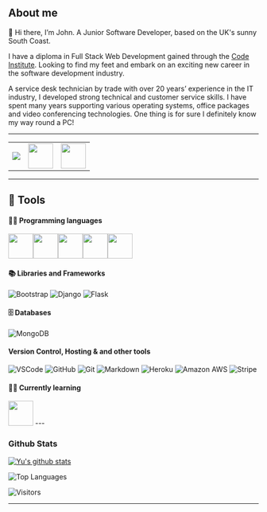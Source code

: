  ## About me

:wave: Hi there, I’m John. A Junior Software Developer, based on the UK's sunny South Coast.

I have a diploma in Full Stack Web Development gained through the [Code Institute](https://www.codeinstitute.net). Looking to find my feet and embark on an exciting new career in the software development industry.

A service desk technician by trade with over 20 years’ experience in the IT industry, I developed strong technical and customer service skills. I have spent many years supporting various operating systems, office packages and video conferencing technologies. One thing is for sure I definitely know my way round a PC!

  ---
<table>
    <tbody border-radius=5>
        <tr>
            <td height=20><a href="https://medium.com/@zluvsand">
            <img src="https://img.shields.io/badge/HTML5-E34F26?style=for-the-badge&logo=html5&logoColor=white" />
            </a></td>
            <td><a href="https://www.linkedin.com/in/zluvsand/">
            <img height="50" src="https://www.vectorlogo.zone/logos/linkedin/linkedin-ar21.svg" />
            </a></td>
            <td><a href="https://open.spotify.com/playlist/7KmIUNWrK8wEHfQcQfFrQ1?si=0e2d44043b5a40a4">
            <img height="50" src="https://www.vectorlogo.zone/logos/spotify/spotify-ar21.svg"/>
            </a></td>
        </tr>
    </tbody>
</table>
 
  ---
  
## 🔧 Tools

#### 👨‍💻 Programming languages
<img height=50 src="https://cdn.jsdelivr.net/gh/devicons/devicon/icons/html5/html5-original.svg" /><img height=50 src="https://cdn.jsdelivr.net/gh/devicons/devicon/icons/css3/css3-original.svg" /><img height=50 src="https://cdn.jsdelivr.net/gh/devicons/devicon/icons/git/git-plain.svg"/><img height=50 src="https://cdn.jsdelivr.net/gh/devicons/devicon/icons/github/github-original.svg"/><img height=50 src="https://cdn.jsdelivr.net/gh/devicons/devicon/icons/canva/canva-original.svg"/>

#### 📚 Libraries and Frameworks
![Bootstrap](https://img.shields.io/badge/Bootstrap-563D7C?style=for-the-badge&logo=bootstrap&logoColor=white)
![Django](https://img.shields.io/badge/Django%20-%23092E20.svg?&style=for-the-badge&logo=Django&logoColor=FFFFFF)
![Flask](https://img.shields.io/badge/Flask%20-%23000000.svg?&style=for-the-badge&logo=Flask&logoColor=FFFFFF)

#### 🗄️ Databases
![MongoDB](https://img.shields.io/badge/MongoDB%20-%233F2E1E.svg?&style=for-the-badge&logo=MongoDB&logoColor=47A248)

#### Version Control, Hosting & and other tools 
![VSCode](https://img.shields.io/badge/VSCode%20-%232B2B30.svg?&style=for-the-badge&logo=Visual%20Studio%20Code&logoColor=007ACC) 
![GitHub](https://img.shields.io/badge/GitHub%20-%23181717.svg?&style=for-the-badge&logo=GitHub&logoColor=FFFFFF)
![Git](https://img.shields.io/badge/Git%20-%23302F2F.svg?&style=for-the-badge&logo=Git&logoColor=F05032) 
![Markdown](https://img.shields.io/badge/markdown-%23000000.svg?&style=for-the-badge&logo=markdown&logoColor=white)
![Heroku](https://img.shields.io/badge/Heroku%20-%23430098.svg?&style=for-the-badge&logo=Heroku&logoColor=FFFFFF) 
![Amazon AWS](https://img.shields.io/badge/Amazon%20AWS%20-%23232F3E.svg?&style=for-the-badge&logo=Amazon%20AWS&logoColor=FF9900) 
![Stripe](https://img.shields.io/badge/Stripe%20-%23646EDE.svg?&style=for-the-badge&logo=Stripe&logoColor=FFFFFF) 

#### :man_student: Currently learning
<img height=50 src="https://cdn.jsdelivr.net/gh/devicons/devicon/icons/react/react-original.svg" />
---

### Github Stats
 

[![Yu's github stats](https://github-readme-stats.vercel.app/api?username=j0hn1975&show_icons=true&theme=highcontrast)](https://github.com/j0hn1975)

![Top Languages](https://github-readme-stats.vercel.app/api/top-langs/?username=j0hn1975)

![Visitors](https://visitor-badge.glitch.me/badge?page_id=j0hn1975.j0hn1975)


---






